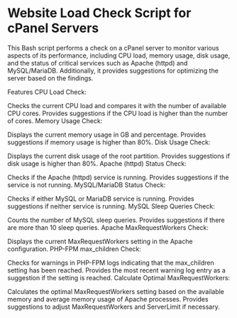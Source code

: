 # Website Load Check Script for cPanel Servers

This Bash script performs a check on a cPanel server to monitor various aspects of its performance, including CPU load, memory usage, disk usage, and the status of critical services such as Apache (httpd) and MySQL/MariaDB. Additionally, it provides suggestions for optimizing the server based on the findings.

Features
CPU Load Check:

Checks the current CPU load and compares it with the number of available CPU cores.
Provides suggestions if the CPU load is higher than the number of cores.
Memory Usage Check:

Displays the current memory usage in GB and percentage.
Provides suggestions if memory usage is higher than 80%.
Disk Usage Check:

Displays the current disk usage of the root partition.
Provides suggestions if disk usage is higher than 80%.
Apache (httpd) Status Check:

Checks if the Apache (httpd) service is running.
Provides suggestions if the service is not running.
MySQL/MariaDB Status Check:

Checks if either MySQL or MariaDB service is running.
Provides suggestions if neither service is running.
MySQL Sleep Queries Check:

Counts the number of MySQL sleep queries.
Provides suggestions if there are more than 10 sleep queries.
Apache MaxRequestWorkers Check:

Displays the current MaxRequestWorkers setting in the Apache configuration.
PHP-FPM max_children Check:

Checks for warnings in PHP-FPM logs indicating that the max_children setting has been reached.
Provides the most recent warning log entry as a suggestion if the setting is reached.
Calculate Optimal MaxRequestWorkers:

Calculates the optimal MaxRequestWorkers setting based on the available memory and average memory usage of Apache processes.
Provides suggestions to adjust MaxRequestWorkers and ServerLimit if necessary.
